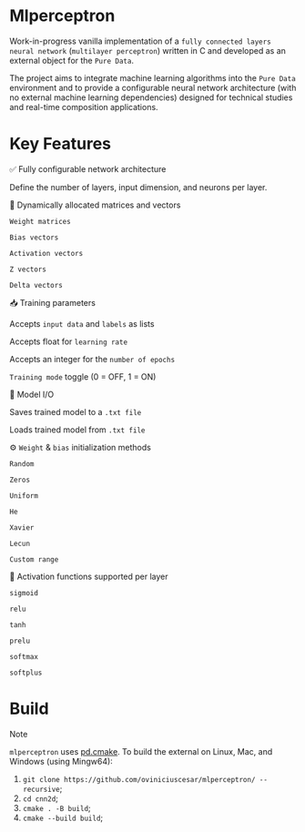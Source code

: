 # Mlperceptron
Work-in-progress vanilla implementation of a `fully connected layers neural network` (`multilayer perceptron`) written in C and developed as an external object for the `Pure Data`.

The project aims to integrate machine learning algorithms into the `Pure Data` environment and to provide a configurable neural network architecture (with no external machine learning dependencies) designed for technical studies and real-time composition applications.



# Key Features
✅ Fully configurable network architecture

Define the number of layers, input dimension, and neurons per layer.


🧩 Dynamically allocated matrices and vectors

``Weight matrices``

``Bias vectors``

``Activation vectors``

``Z vectors``

``Delta vectors``



📥 Training parameters

Accepts ``input data`` and ``labels`` as lists

Accepts float for ``learning rate``

Accepts an integer for the ``number of epochs``

``Training mode`` toggle (0 = OFF, 1 = ON)

💾 Model I/O

Saves trained model to a ``.txt file``

Loads trained model from ``.txt file``

⚙️ ``Weight`` & ``bias`` initialization methods

``Random``

``Zeros``

``Uniform``

``He``

``Xavier``

``Lecun``

``Custom range``

🧠 Activation functions supported per layer

``sigmoid``

``relu``

``tanh``

``prelu``

``softmax``

``softplus``


# Build
> [!NOTE]
`mlperceptron` uses [pd.cmake](https://github.com/pure-data/pd.cmake). To build the external on Linux, Mac, and Windows (using Mingw64):

1. `git clone https://github.com/oviniciuscesar/mlperceptron/ --recursive`;
2. `cd cnn2d`;
4. `cmake . -B build`;
5. `cmake --build build`;
